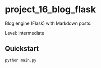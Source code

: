 # project_16_blog_flask

Blog engine (Flask) with Markdown posts.

Level: intermediate

## Quickstart

```bash
python main.py
```
